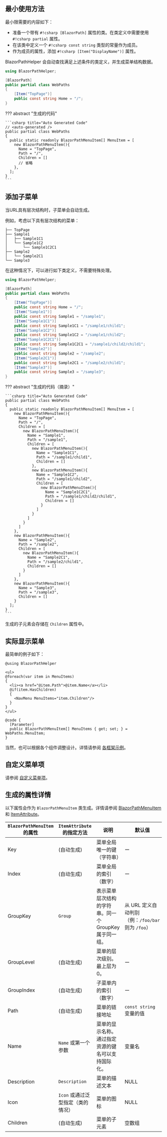 ## 最小使用方法

最小限需要的内容如下：

* 准备一个带有 `#!csharp [BlazorPath]` 属性的类。在类定义中需要使用 `#!csharp partial` 属性。
* 在该类中定义一个 `#!csharp const string` 类型的常量作为成员。
* 作为成员的属性，添加 `#!csharp [Item("DisplayName")]` 属性。

BlazorPathHelper 会自动查找满足上述条件的类定义，并生成菜单结构数据。

```csharp title="WebPaths.cs"
using BlazorPathHelper;

[BlazorPath]
public partial class WebPaths
{
    [Item("TopPage")]
    public const string Home = "/";
}
```

??? abstract "生成的代码"

    ```csharp title="Auto Generated Code"
    // <auto-generated />
    public partial class WebPaths
    {
      public static readonly BlazorPathMenuItem[] MenuItem = [
        new BlazorPathMenuItem(){
          Name = "TopPage",
          Path = "/",
          Children = []
          // 省略
        },
      ];
    }
    ```

## 添加子菜单
当URL具有层次结构时，子菜单会自动生成。

例如，考虑以下具有层次结构的菜单：

```
├── TopPage
├── Sample1
│   ├── Sample1C1
│   └── Sample1C2
│       └── Sample1C2C1
├── Sample2
│   └── Sample2C1
└── Sample3
```

在这种情况下，可以进行如下类定义，不需要特殊处理。

```csharp title="WebPaths.cs"
using BlazorPathHelper;

[BlazorPath]
public partial class WebPaths
{
    [Item("TopPage")]
    public const string Home = "/";
    [Item("Sample1")]
    public const string Sample1 = "/sample1";
    [Item("Sample1C1")]
    public const string Sample1C1 = "/sample1/child1";
    [Item("Sample1C2")]
    public const string Sample1C2 = "/sample1/child2";
    [Item("Sample1C2C1")]
    public const string Sample1C2C1 = "/sample1/child2/child1";
    [Item("Sample2")]
    public const string Sample2 = "/sample2";
    [Item("Sample2C1")]
    public const string Sample2C1 = "/sample2/child1";
    [Item("Sample3")]
    public const string Sample3 = "/sample3";
}
```

??? abstract "生成的代码（摘录）"

    ```csharp title="Auto Generated Code"
    public partial class WebPaths
    {
      public static readonly BlazorPathMenuItem[] MenuItem = [
        new BlazorPathMenuItem(){
          Name = "TopPage",
          Path = "/",
          Children = [
            new BlazorPathMenuItem(){
              Name = "Sample1",
              Path = "/sample1",
              Children = [
                new BlazorPathMenuItem(){
                  Name = "Sample1C1",
                  Path = "/sample1/child1",
                  Children = []
                },
                new BlazorPathMenuItem(){
                  Name = "Sample1C2",
                  Path = "/sample1/child2",
                  Children = [
                    new BlazorPathMenuItem(){
                      Name = "Sample1C2C1",
                      Path = "/sample1/child2/child1",
                      Children = []
                    }
                  ]
                }
              ]
            }
          ]
        },
        new BlazorPathMenuItem(){
          Name = "Sample2",
          Path = "/sample2",
          Children = [
            new BlazorPathMenuItem(){
              Name = "Sample2C1",
              Path = "/sample2/child1",
              Children = []
            }
          ]
        },
        new BlazorPathMenuItem(){
          Name = "Sample3",
          Path = "/sample3",
          Children = []
        }
      ];
    }
    ```

生成的子元素会存储在 `Children` 属性中。

## 实际显示菜单
最简单的例子如下：

```razor title="NavMenu.razor"
@using BlazorPathHelper

<ul>
@foreach(var item in MenuItems)
{
  <li><a href="@item.Path">@item.Name</a></li>
  @if(item.HasChildren)
  {
    <NavMenu MenuItems="item.Children"/>
  }
}
</ul>

@code {
  [Parameter]
  public BlazorPathMenuItem[] MenuItems { get; set; } = WebPaths.MenuItem;
}
```

当然，也可以根据各个组件调整设计。详情请参阅 [各框架示例](FrameworkExamples/index.md)。

## 自定义菜单项
请参阅 [自定义菜单项](./MenuCustomization.md)。

## 生成的属性详情
以下属性会作为 `BlazorPathMenuItem` 类生成。详情请参阅 [BlazorPathMenuItem](https://github.com/arika0093/BlazorPathHelper/blob/main/src/BlazorPathHelper.Core/BlazorPathMenuItem.cs) 和 [ItemAttribute](https://github.com/arika0093/BlazorPathHelper/blob/main/src/BlazorPathHelper.Core/ItemAttribute.cs)。

| `BlazorPathMenuItem` 的属性 | `ItemAttribute` 的指定方法       | 说明                                       | 默认值                            |
| -------------------------- | ---------------------------- | ---------------------------------------- | --------------------------------- |
| Key                        | (自动生成)                       | 菜单全局唯一的键（字符串）                          | ー                                 |
| Index                      | (自动生成)                       | 菜单全局的索引（数字）                           | ー                                 |
| GroupKey                   | `Group`                      | 表示菜单层次结构的字符串。同一个 GroupKey 属于同一组。 | 从 URL 定义自动判别（例：`/foo/bar` 则为 `/foo`） |
| GroupLevel                 | (自动生成)                       | 菜单的层次级别。最上层为 0。                        | ー                                 |
| GroupIndex                 | (自动生成)                       | 子菜单内的索引（数字）                           | ー                                 |
| Path                       | (自动生成)                       | 菜单的链接地址                                | `const string` 变量的值                |
| Name                       | `Name` 或第一个参数               | 菜单的显示名称。通过指定资源的键名可以支持国际化。        | 变量名                               |
| Description                | `Description`                | 菜单的描述文本                                | NULL                              |
| Icon                       | `Icon` 或通过泛型指定（类的情况） | 菜单的图标                                  | NULL                              |
| Children                   | (自动生成)                       | 菜单的子元素                                 | 空数组                              |